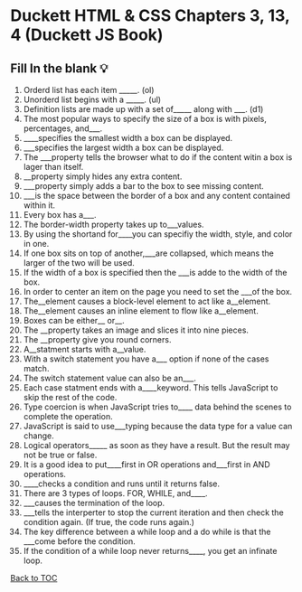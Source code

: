 # Duckett HTML & CSS Chapters 3, 13, 4 (Duckett JS Book)

## Fill In the blank 💡 

1. Orderd list has each item _____. (ol)
2. Unorderd list begins with a _____.  (ul)
3. Definition lists are made up with a set of_____ along with ___. (d1)
4. The most popular ways to specify the size of a box is with pixels, percentages, and___.
5. ____specifies the smallest width a box can be displayed.
6. ___specifies the largest width a box can be displayed.
7. The ___property tells the browser what to do if the content witin a box is lager than itself.
8. __property simply hides any extra content.
9. ___property simply adds a bar to the box to see missing content.
10. ___is the space between the border of a box and any content contained within it.
11. Every box has a___.
12. The border-width property takes up to___values.
13. By using the shortand for____you can specifiy the width, style, and color in one.
14. If one box sits on top of another,___are collapsed, which means the larger of the two will be used.
15. If the width of a box is specified then the ___is adde to the width of the box.
16. In order to center an item on the page you need to set the ___of the box.
17. The__element causes a block-level element to act like a__element.
18. The__element causes an inline element to flow like a__element.
19. Boxes can be either__ or__.
20. The __property takes an image and slices it into nine pieces.
21. The __property give you round corners.
22. A__statment starts with a__value.
23. With a switch statement you have a___ option if none of the cases match.
24. The switch statement value can also be an___.
25. Each case statment ends with a____keyword. This tells JavaScript to skip the rest of the code.
26. Type coercion is when JavaScript tries to____ data behind the scenes to complete the operation.
27. JavaScript is said to use___typing because the data type for a value can change.
28. Logical operators_____ as soon as they have a result. But the result may not be true or false.
29. It is a good idea to put____first in OR operations and___first in AND operations.
30. ____checks a condition and runs until it returns false.
31. There are 3 types of loops. FOR, WHILE, and____.
32. ___causes the termination of the loop.
33. ___tells the interperter to stop the current iteration and then check the condition again. (If true, the code runs again.)
34. The key difference between a while loop and a do while is that the ___come before the condition.
35. If the condition of a while loop never returns____, you get an infinate loop.

[Back to TOC](GearRatio.github.io)